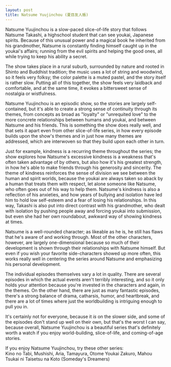 ```yaml
---
layout: post
title: Natsume Yuujinchou (夏目友人帳)
---
```


Natsume Yuujinchou is a slow-paced slice-of-life story that follows Natsume Takashi, a highschool student that can see youkai, Japanese spirits.
Because of this unusual power and a magical book he inherited from his grandmother, Natsume is constantly finding himself caught up in the youkai's affairs; running from the evil spirits and helping the good ones, all while trying to keep his ability a secret.

The show takes place in a rural suburb, surrounded by nature and rooted in Shinto and Buddhist tradition; the music uses a lot of string and woodwind, so it feels very folksy; the color palette is a muted pastel, and the story itself is rather slow.
Putting all of this together, the show feels very laidback and comfortable, and at the same time, it evokes a bittersweet sense of nostalgia or wistfulness.

Natsume Yuujinchou is an episodic show, so the stories are largely self-contained, but it's able to create a strong sense of continuity through its themes, from concepts as broad as "loyalty" or "unrequited love" to the more concrete relationships between humans and youkai, and between Natsume and his friends.
This is something the show does really well, and that sets it apart even from other slice-of-life series, in how every episode builds upon the show's themes and in just how many themes are addressed, which are interwoven so that they build upon each other in turn.

Just for example, kindness is a recurring theme throughout the series; the show explores how Natsume's excessive kindness is a weakness that's often taken advantage of by others, but also how it's his greatest strength, in how he's able to make friends through his generosity and sincerity.
The theme of kindness reinforces the sense of division we see between the human and spirit worlds, because the youkai are always taken so aback by a human that treats them with respect, let alone someone like Natsume, who often goes out of his way to help them.
Natsume's kindness is also a reflection of his anxieties, and how years of bullying and isolation have led him to hold low self-esteem and a fear of losing his relationships.
In this way, Takashi is also put into direct contrast with his grandmother, who dealt with isolation by pushing people away and forcing youkai into submission, but even she had her own roundabout, awkward way of showing kindness at times.

Natsume is a well-rounded character; as likeable as he is, he still has flaws that he's aware of and working through.
Most of the other characters, however, are largely one-dimensional because so much of their development is shown through their relationships with Natsume himself.
But even if you wish your favorite side-characters showed up more often, this works really well in centering the series around Natsume and emphasizing his personal development.

The individual episodes themselves vary a lot in quality.
There are several episodes in which the actual events aren't terribly interesting, and so it only holds your attention because you're invested in the characters and again, in the themes.
On the other hand, there are just as many fantastic episodes, there's a strong balance of drama, catharsis, humor, and heartbreak, and there are a lot of times where just the worldbuilding is intriguing enough to pull you in.

It's certainly not for everyone, because it *is* on the slower side, and some of the episodes don't stand up well on their own, but that's the worst I can say, because overall, Natsume Yuujinchou is a beautiful series that's definitely worth a watch if you enjoy world-building, slice-of-life, and coming-of-age stories.

If you enjoy Natsume Yuujinchou, try these other series:  
Kino no Tabi, Mushishi, Aria, Tamayura, Otome Youkai Zakuro, Mahou Tsukai ni Taisetsu na Koto (Someday's Dreamers)
